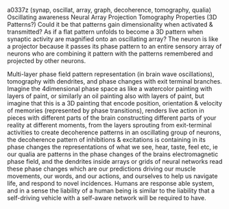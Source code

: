 a0337z
(synap, oscillat, array, graph, decoherence, tomography, qualia) Oscillating awareness
Neural Array Projection Tomography Properties (3D Patterns?) 
Could it be that patterns gain dimensionality when activated & transmitted? As if a flat pattern unfolds to become a 3D pattern when synaptic activity are magnified onto an oscillating array? The neuron is like a projector because it passes its phase pattern to an entire sensory array of neurons who are combining it pattern with the patterns remembered and projected by other neurons.

Multi-layer phase field pattern representation (in brain wave oscillations), tomography with dendrites, and phase changes with exit terminal branches. Imagine the 4dimensional phase space as like a watercolor painting with layers of paint, or similarly an oil painting also with layers of paint, but imagine that this is a 3D painting that encode position, orientation & velocity of memories (represented by phase transitions), renders live action in pieces with different parts of the brain constructing different parts of your reality at different moments, from the layers sprouting from exit-terminal activities to create decoherence patterns in an oscillating group of neurons, the decoherence pattern of inhibitions & excitations is containing in its phase changes the representations of what we see, hear, taste, feel etc, ie our qualia are patterns in the phase changes of the brains electromagnetic phase field, and the dendrites inside arrays or grids of neural networks read these phase changes which are our predictions driving our muscle movements, our words, and our actions, and ourselves to help us navigate life, and respond to novel incidences. Humans are response able system, and in a sense the liability of a human being is similar to the liability that a self-driving vehicle with a self-aware network will be required to have.
